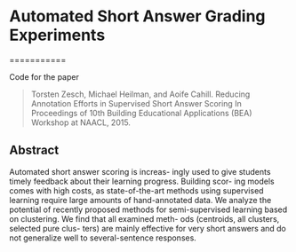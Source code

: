 # Automated Short Answer Grading Experiments
===========

Code for the paper
> Torsten Zesch, Michael Heilman, and Aoife Cahill.
> Reducing Annotation Efforts in Supervised Short Answer Scoring
> In Proceedings of 10th Building Educational Applications (BEA) Workshop at NAACL, 2015.

## Abstract
Automated short answer scoring is increas- ingly used to give students timely feedback about their learning progress. Building scor- ing models comes with high costs, as state-of-the-art methods using supervised learning require large amounts of hand-annotated data. We analyze the potential of recently proposed methods for semi-supervised learning based on clustering. We find that all examined meth- ods (centroids, all clusters, selected pure clus- ters) are mainly effective for very short answers and do not generalize well to several-sentence responses.
